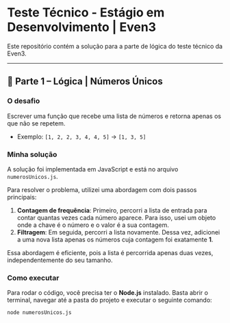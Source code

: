 # Teste Técnico - Estágio em Desenvolvimento | Even3

Este repositório contém a solução para a parte de lógica do teste técnico da Even3.

---

## 🧠 Parte 1 – Lógica | Números Únicos

### O desafio
Escrever uma função que recebe uma lista de números e retorna apenas os que não se repetem.

* Exemplo: `[1, 2, 2, 3, 4, 4, 5]` -> `[1, 3, 5]`

### Minha solução
A solução foi implementada em JavaScript e está no arquivo `numerosUnicos.js`.

Para resolver o problema, utilizei uma abordagem com dois passos principais:

1.  **Contagem de frequência**: Primeiro, percorri a lista de entrada para contar quantas vezes cada número aparece. Para isso, usei um objeto onde a chave é o número e o valor é a sua contagem.
2.  **Filtragem**: Em seguida, percorri a lista novamente. Dessa vez, adicionei a uma nova lista apenas os números cuja contagem foi exatamente **1**.

Essa abordagem é eficiente, pois a lista é percorrida apenas duas vezes, independentemente do seu tamanho.

### Como executar

Para rodar o código, você precisa ter o **Node.js** instalado.
Basta abrir o terminal, navegar até a pasta do projeto e executar o seguinte comando:

```bash
node numerosUnicos.js
